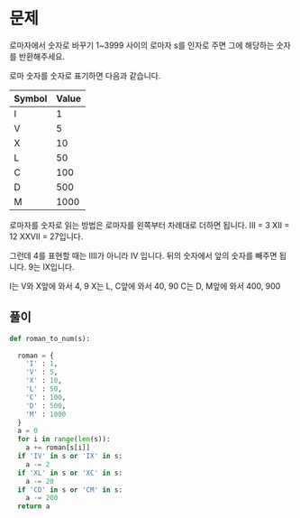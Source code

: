 # 문제
로마자에서 숫자로 바꾸기  1~3999 사이의 로마자 s를 인자로 주면 그에 해당하는 숫자를 반환해주세요.

로마 숫자를 숫자로 표기하면 다음과 같습니다.  

Symbol   |    Value
---|---
I        |     1
V      |       5
X      |       10
L      |       50
C      |       100
D       |      500
M        |     1000

로마자를 숫자로 읽는 방법은 로마자를 왼쪽부터 차례대로 더하면 됩니다.
III = 3
XII = 12
XXVII = 27입니다. 


그런데 4를 표현할 때는 IIII가 아니라 IV 입니다.
뒤의 숫자에서 앞의 숫자를 빼주면 됩니다.
9는 IX입니다. 

I는 V와 X앞에 와서 4, 9
X는 L, C앞에 와서 40, 90
C는 D, M앞에 와서 400, 900
## 풀이
```python
def roman_to_num(s):
  
  roman = {
    'I' : 1,
    'V' : 5,
    'X' : 10,
    'L' : 50,
    'C' : 100,
    'D' : 500,
    'M' : 1000
  }
  a = 0
  for i in range(len(s)):
    a += roman[s[i]]
  if 'IV' in s or 'IX' in s:
    a -= 2
  if 'XL' in s or 'XC' in s:
    a -= 20
  if 'CD' in s or 'CM' in s:
    a -= 200
  return a
```
